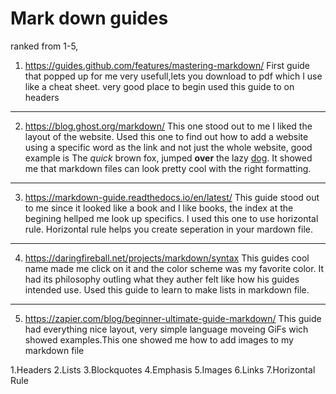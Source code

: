 Mark down guides
=================
ranked from 1-5, 
1. https://guides.github.com/features/mastering-markdown/ 
First guide that popped up for me very usefull,lets you download to pdf which I use like a cheat sheet. very good place to begin used this guide to on headers 
* * * 
2. https://blog.ghost.org/markdown/ 
This one stood out to me I liked the layout of the website. Used this one to find out how to add a website using a specific word as the link and not just the whole website, good example is
The *quick* brown fox, jumped **over** the lazy [dog](https://en.wikipedia.org/wiki/Dog). It showed me that markdown files can look pretty cool with the right formatting.
* * * 
3. https://markdown-guide.readthedocs.io/en/latest/ 
This guide stood out to me since it looked like a book and I like books, the index at the begining hellped me look up specifics. I used this one to use horizontal rule. Horizontal rule helps you create seperation in your mardown file.
* * * 
4. https://daringfireball.net/projects/markdown/syntax
This guides cool name made me click on it and the color scheme was my favorite color. It had its philosophy outling what they auther felt like how his guides intended use. Used this guide to learn to make lists in markdown file.
* * * 
5. https://zapier.com/blog/beginner-ultimate-guide-markdown/
This guide had everything nice layout, very simple language moveing GiFs wich showed examples.This one showed me how to add images to my markdown file 

1.Headers
2.Lists
3.Blockquotes
4.Emphasis
5.Images
6.Links
7.Horizontal Rule
